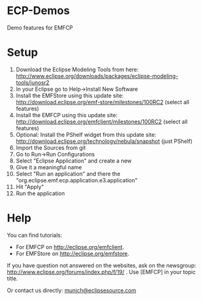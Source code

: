 ECP-Demos
=========

Demo features for EMFCP

Setup
=====
1. Download the Eclipse Modeling Tools from here: http://www.eclipse.org/downloads/packages/eclipse-modeling-tools/junosr2
2. In your Eclipse go to Help->Install New Software
3. Install the EMFStore using this update site: http://download.eclipse.org/emf-store/milestones/100RC2 (select all features)
4. Install the EMFCP using this update site: http://download.eclipse.org/emfclient/milestones/100RC2 (select all features)
5. Optional: Install the PShelf widget from this update site: http://download.eclipse.org/technology/nebula/snapshot (just PShelf)
6. Import the Sources from git
7. Go to Run->Run Configurations
8. Select "Eclipse Application" and create a new
9. Give it a meaningful name
10. Select "Run an application" and there the "org.eclipse.emf.ecp.application.e3.application"
11. Hit "Apply"
12. Run the application


Help
====
You can find tutorials:
* For EMFCP on http://eclipse.org/emfclient. 
* For EMFStore on http://eclipse.org/emfstore. 

If you have question not answered on the websites, ask on the newsgroup: http://www.eclipse.org/forums/index.php/f/19/ . Use [EMFCP] in your topic title.

Or contact us directly: munich@eclipsesource.com
